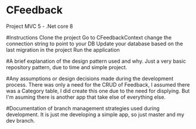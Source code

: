 # CFeedback
Project MVC 5 - .Net core 8

#Instructions
Clone the project
Go to CFeedbackContext change the connection string to point to your DB
Update your database based on the last migration in the project
Run the application

#A brief explanation of the design pattern used and why.
Just a very basic repository pattern, due to time and simple project.

#Any assumptions or design decisions made during the development process.
There was only a need for the CRUD of Feedback, I assumed there was a Category table, I did create this one due to the need for displying. But I'm asuming there is another app that take else of everything else.

#Documentation of branch management strategies used during development.
It is just me developing a simple app, so just master and my dev branch.
